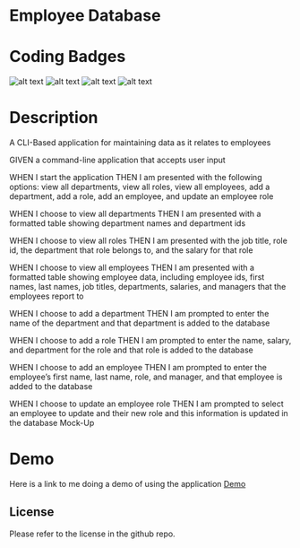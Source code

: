 # Employee Database

# Coding Badges
![alt text](https://img.shields.io/badge/Node.js-modules-green)
![alt text](https://img.shields.io/badge/JavaScript-.js-yellowgreen)
![alt text](https://img.shields.io/badge/HTML-.html-orange)
![alt text](https://img.shields.io/badge/Jest%20Test-jest-red)

# Description

A CLI-Based application for maintaining data as it relates to employees

GIVEN a command-line application that accepts user input

WHEN I start the application THEN I am presented with the following options: view all departments, view all roles, view all employees, add a department, add a role, add an employee, and update an employee role

WHEN I choose to view all departments THEN I am presented with a formatted table showing department names and department ids

WHEN I choose to view all roles THEN I am presented with the job title, role id, the department that role belongs to, and the salary for that role

WHEN I choose to view all employees THEN I am presented with a formatted table showing employee data, including employee ids, first names, last names, job titles, departments, salaries, and managers that the employees report to

WHEN I choose to add a department THEN I am prompted to enter the name of the department and that department is added to the database

WHEN I choose to add a role THEN I am prompted to enter the name, salary, and department for the role and that role is added to the database

WHEN I choose to add an employee THEN I am prompted to enter the employee’s first name, last name, role, and manager, and that employee is added to the database

WHEN I choose to update an employee role THEN I am prompted to select an employee to update and their new role and this information is updated in the database Mock-Up

# Demo
Here is a link to me doing a demo of using the application
[Demo]()

## License
Please refer to the license in the github repo.